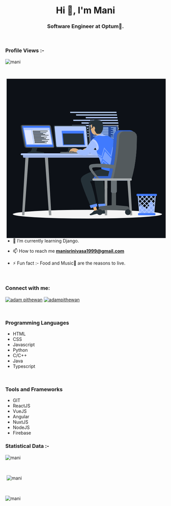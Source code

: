 <h1 align="center">Hi 👋, I'm Mani</h1>
<h3 align="center">Software Engineer at Optum🌟.</h3>

<br>

<p align="right"> <h3>Profile Views :-</h3> <img src="https://profile-counter.glitch.me/%7Bmanisrinivasa1999%7D/count.svg"
    alt="mani" /> 
  </p>

<br>

<p><img align="right" src="https://github.com/manisrinivasa1999/manisrinivasa1999/blob/main/animation_500_kxa883sd.gif" alt="mani" /></p>


- 🌱 I’m currently learning Django.

- 📫 How to reach me **manisrinivasa1999@gmail.com**

- ⚡ Fun fact :- Food and Music🎵 are the reasons to live.

<br>

<h3 align="left">Connect with me:</h3>
<p align="left">
  <a href="https://www.linkedin.com/in/manisrinivasa/" target="blank"><img align="center"
      src="https://raw.githubusercontent.com/rahuldkjain/github-profile-readme-generator/master/src/images/icons/Social/linked-in-alt.svg"
      alt="adam pithewan" height="30" width="40" /></a>
 <a href="https://twitter.com/manisrinivasa3" target="blank"><img align="center"
      src="https://raw.githubusercontent.com/rahuldkjain/github-profile-readme-generator/master/src/images/icons/Social/twitter.svg"
      alt="adampithewan" height="30" width="40" /></a>
</p>

<br>

<h3 align="left">Programming Languages</h3>
<p align="left"> 
  <ul>
    <li>HTML</li>
    <li>CSS</li>
    <li>Javascript</li>
    <li>Python</li>
    <li>C/C++</li>
    <li>Java</li>
    <li>Typescript</li>
  </ul>
</p>
<br>

<h3 align="left">Tools and Frameworks</h3>
<p align="left"> 
  <ul>
    <li>GIT</li>
    <li>ReactJS</li>
    <li>VueJS</li>
    <li>Angular</li>
    <li>NuxtJS</li>
    <li>NodeJS</li>
    <li>Firebase</li>
  </ul>
</p>

<h3>Statistical Data :-</h3>
<p><img align="center"
    src="https://github-readme-stats.vercel.app/api/top-langs?username=manisrinivasa1999&show_icons=true&locale=en&bg_color=0d1117&text_color=ffffff&layout=compact"
    alt="mani" 
    bg_color=#808080/></p>

<br>

<p>&nbsp;<img align="center" src="https://github-readme-stats.vercel.app/api?username=manisrinivasa1999&show_icons=true&locale=en&bg_color=0d1117&text_color=ffffff&repo=convoychat"
    alt="mani" /></p>

<br>

<p><img align="center" src="https://github-readme-streak-stats.herokuapp.com/?user=manisrinivasa1999&theme=dark&background=0d1117&date_format=M%20j%5B%2C%20Y%5D" alt="mani" /></p>
      
